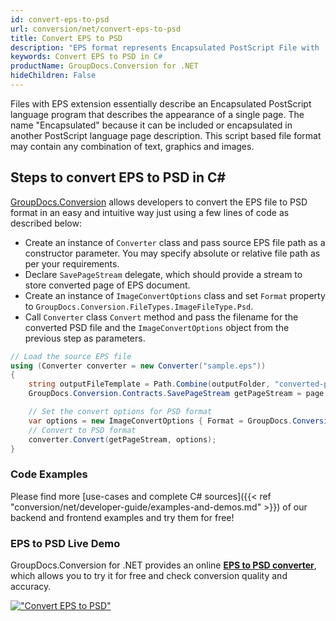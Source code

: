 ```yaml
---
id: convert-eps-to-psd
url: conversion/net/convert-eps-to-psd
title: Convert EPS to PSD
description: "EPS format represents Encapsulated PostScript File with .eps extension. Learn how to convert EPS to PSD file programmatically in C# language using GroupDocs.Conversion for .NET library."
keywords: Convert EPS to PSD in C#
productName: GroupDocs.Conversion for .NET
hideChildren: False
---
```


Files with EPS extension essentially describe an Encapsulated PostScript language program that describes the appearance of a single page. The name "Encapsulated" because it can be included or encapsulated in another PostScript language page description. This script based file format may contain any combination of text, graphics and images.

## Steps to convert EPS to PSD in C#

[GroupDocs.Conversion](https://products.groupdocs.com/conversion/net) allows developers to convert the EPS file to PSD format in an easy and intuitive way just using a few lines of code as described below:

* Create an instance of `Converter` class and pass source EPS file path as a constructor parameter. You may specify absolute or relative file path as per your requirements. 
* Declare `SavePageStream` delegate, which should provide a stream to store converted page of EPS document.
* Create an instance of `ImageConvertOptions` class and set `Format` property to `GroupDocs.Conversion.FileTypes.ImageFileType.Psd`.
* Call `Converter` class `Convert` method and pass the filename for the converted PSD file and the `ImageConvertOptions` object from the previous step as parameters.

```csharp
// Load the source EPS file
using (Converter converter = new Converter("sample.eps"))
{
    string outputFileTemplate = Path.Combine(outputFolder, "converted-page-{0}.psd");
    GroupDocs.Conversion.Contracts.SavePageStream getPageStream = page => new FileStream(string.Format(outputFileTemplate, page), FileMode.Create);

    // Set the convert options for PSD format
    var options = new ImageConvertOptions { Format = GroupDocs.Conversion.FileTypes.ImageFileType.Psd };   
    // Convert to PSD format
    converter.Convert(getPageStream, options);
}
```

### Code Examples

Please find more [use-cases and complete C# sources]({{< ref "conversion/net/developer-guide/examples-and-demos.md" >}}) of our backend and frontend examples and try them for free!

### EPS to PSD Live Demo

GroupDocs.Conversion for .NET provides an online [**EPS to PSD converter**](https://products.groupdocs.app/conversion/eps-to-psd), which allows you to try it for free and check conversion quality and accuracy.

[!["Convert EPS to PSD"](conversion/net/images/convert-to-psd/convert-eps-to-psd.png)](https://products.groupdocs.app/conversion/eps-to-psd)